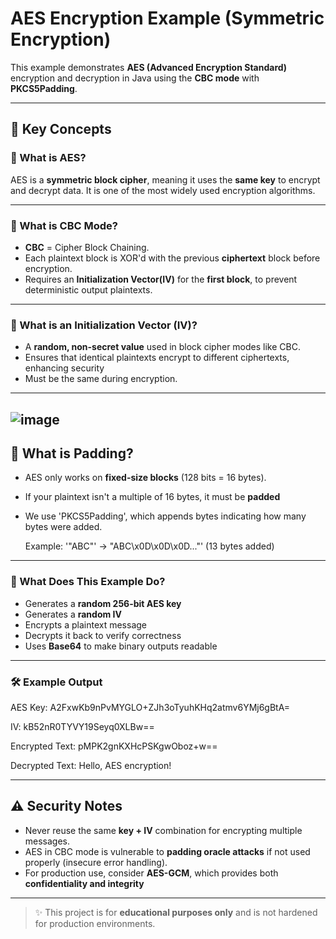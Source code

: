 # AES Encryption Example (Symmetric Encryption)

This example demonstrates **AES (Advanced Encryption Standard)** encryption and decryption in Java using the **CBC mode** with **PKCS5Padding**.

---

## 🔑 Key Concepts

### 🧠 What is AES?
AES is a **symmetric block cipher**, meaning it uses the **same key** to encrypt and decrypt data. It is one of the most widely used encryption algorithms.

---

### 🔁 What is CBC Mode?

- **CBC** = Cipher Block Chaining.
- Each plaintext block is XOR'd with the previous **ciphertext** block before encryption.
- Requires an **Initialization Vector(IV)** for the **first block**, to prevent deterministic output plaintexts. 

---

### 🧪 What is an Initialization Vector (IV)?
- A **random, non-secret value** used in block cipher modes like CBC.
- Ensures that identical plaintexts encrypt to different ciphertexts, enhancing security
- Must be the same during encryption.

---
![image](https://github.com/user-attachments/assets/a71dea26-e4fb-4507-b010-c01525c91cb5)
---
## 🧱 What is Padding?

- AES only works on **fixed-size blocks** (128 bits = 16 bytes).
- If your plaintext isn't a multiple of 16 bytes, it must be **padded**
- We use 'PKCS5Padding', which appends bytes indicating how many bytes were added.

  Example: '"ABC"' → "ABC\x0D\x0D\x0D..."' (13 bytes added)

---

### 🔐 What Does This Example Do?

- Generates a **random 256-bit AES key**
- Generates a **random IV**
- Encrypts a plaintext message
- Decrypts it back to verify correctness
- Uses **Base64** to make binary outputs readable

---

### 🛠 Example Output

AES Key: A2FxwKb9nPvMYGLO+ZJh3oTyuhKHq2atmv6YMj6gBtA=

IV: kB52nR0TYVY19Seyq0XLBw==

Encrypted Text: pMPK2gnKXHcPSKgwOboz+w==

Decrypted Text: Hello, AES encryption!

---

## ⚠️ Security Notes

- Never reuse the same **key + IV** combination for encrypting multiple messages.
- AES in CBC mode is vulnerable to **padding oracle attacks** if not used properly (insecure error handling).
- For production use, consider **AES-GCM**, which provides both **confidentiality and integrity**

---

> ✨ This project is for **educational purposes only** and is not hardened for production environments.
